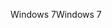 <span data-ttu-id="36695-101">Windows 7</span><span class="sxs-lookup"><span data-stu-id="36695-101">Windows 7</span></span>